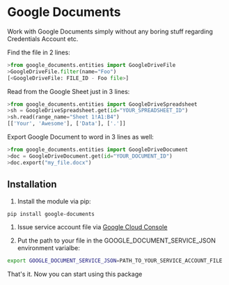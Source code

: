 # Google Documents

Work with Google Documents simply without any boring stuff regarding Credentials Account etc.

Find the file in 2 lines:

```python
>from google_documents.entities import GoogleDriveFile
>GoogleDriveFile.filter(name="Foo")
[<GoogleDriveFile: FILE_ID - Foo file>]
```

Read from the Google Sheet just in 3 lines:

```python
>from google_documents.entities import GoogleDriveSpreadsheet
>sh = GoogleDriveSpreadsheet.get(id="YOUR_SPREADSHEET_ID")
>sh.read(range_name="Sheet 1!A1:B4")
[['Your', 'Awesome'], ['Data'], ['.']]
```

Export Google Document to word in 3 lines as well:

```python
>from google_documents.entities import GoogleDriveDocument
>doc = GoogleDriveDocument.get(id="YOUR_DOCUMENT_ID")
>doc.export("my_file.docx")
```

## Installation

1. Install the module via pip:

```bash
pip install google-documents
```

1. Issue service account file via [Google Cloud Console](https://console.cloud.google.com/)

1. Put the path to your file in the GOOGLE_DOCUMENT_SERVICE_JSON environment varialbe:

```bash
export GOOGLE_DOCUMENT_SERVICE_JSON=PATH_TO_YOUR_SERVICE_ACCOUNT_FILE
```

That's it. Now you can start using this package

